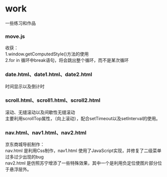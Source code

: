 # work
一些练习和作品
### move.js
收获：  
    1.window.getComputedStyle()方法的使用  
    2.for in 循环中break语句，将会跳出整个循环，而不是某次循环   
### date.html、date1.html、date2.html
时间显示以及倒计时
### scroll.html、scroll1.html、scroll2.html
滚动、无缝滚动以及间歇性无缝滚动  
主要利用scrollTop属性，（向上滚动），配合setTimeout以及setInterval的使用。
### nav.html、nav1.html、nav2.html
京东商城导航制作：  
  nav.html 是利用Css制作，nav1.html 使用了JavaScript实现，并修复了二级菜单过多过少出现的bug  
  nav2.html 是仿照苏宁增添了一些特殊效果，其中一个是利用负定位使图片部分位于悬浮层外。
